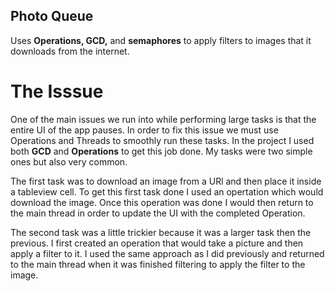 ## Photo Queue

Uses **Operations, GCD,** and **semaphores** to apply filters to images that it downloads from the internet.

# The Isssue

One of the main issues we run into while performing large tasks is that the entire UI of the app pauses. In order to fix this issue we must use Operations and Threads to smoothly run these tasks. In the project I used both **GCD** and **Operations** to get this job done. My tasks were two simple ones but also very common. 

The first task was to download an image from a URl and then place it inside a tableview cell. To get this first task done I used an opertation which would download the image. Once this operation was done I would then return to the main thread in order to update the UI with the completed Operation. 

The second task was a little trickier because it was a larger task then the previous. I first created an operation that would take a picture and then apply a filter to it. I used the same approach as I did previously and returned to the main thread when it was finished filtering to apply the filter to the image.
